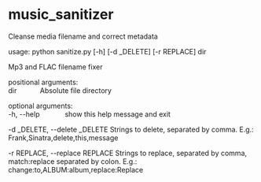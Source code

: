# music_sanitizer
Cleanse media filename and correct metadata

usage: python sanitize.py [-h] [-d _DELETE] [-r REPLACE] dir  

Mp3 and FLAC filename fixer  

positional arguments:  
  dir&nbsp;&nbsp;&nbsp;&nbsp;&nbsp;&nbsp;&nbsp;&nbsp;&nbsp;&nbsp;&nbsp;&nbsp;Absolute file directory 

optional arguments:  
  -h, --help&nbsp;&nbsp;&nbsp;&nbsp;&nbsp;&nbsp;&nbsp;&nbsp;&nbsp;&nbsp;&nbsp;&nbsp;&nbsp;show this help message and exit  
  
  -d _DELETE, --delete _DELETE
                        Strings to delete, separated by comma. E.g.:
                        Frank,Sinatra,delete,this,message  
                        
  -r REPLACE, --replace REPLACE
                        Strings to replace, separated by comma, match:replace
                        separated by colon. E.g.:
                        change:to,ALBUM:album,replace:Replace
